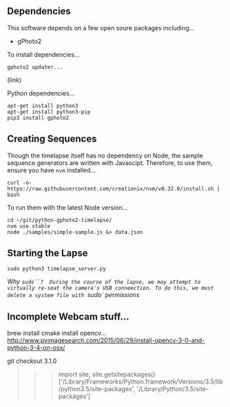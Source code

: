 ## Dependencies

This software depends on a few open soure packages including...

- gPhoto2

To install dependencies...

```
gphoto2 updater...
```

(link)

Python dependencies...

```
apt-get install python3
apt-get install python3-pip
pip3 install gphoto2
```

## Creating Sequences

Though the timelapse itself has no dependency on Node, the sample sequence generators are written with Javascipt.
Therefore, to use them, ensure you have `nvm` installed...

```
curl -o- https://raw.githubusercontent.com/creationix/nvm/v0.32.0/install.sh | bash
```

To run them with the latest Node version...

```
cd ~/git/python-gphoto2-timelapse/
nvm use stable
node ./samples/simple-sample.js &> data.json
```

## Starting the Lapse

```
sudo python3 timelapse_server.py
```

_Why `sudo``?  During the course of the lapse, we may attempt to virtually re-seat the camera's USB conneection.
To do this, we must delete a system file with `sudo` permissions_

## Incomplete Webcam stuff...

brew install cmake
install opencv...
http://www.pyimagesearch.com/2015/06/29/install-opencv-3-0-and-python-3-4-on-osx/

git checkout 3.1.0

>>> import site; site.getsitepackages()
['/Library/Frameworks/Python.framework/Versions/3.5/lib/python3.5/site-packages', '/Library/Python/3.5/site-packages']

```